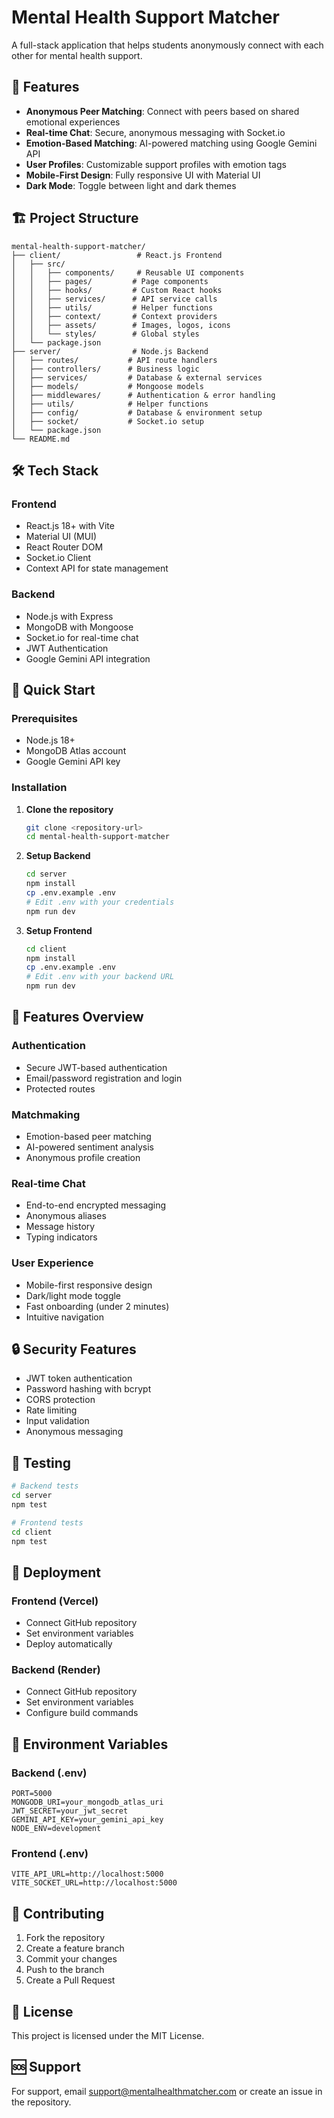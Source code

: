 # Mental Health Support Matcher

A full-stack application that helps students anonymously connect with each other for mental health support.

## 🚀 Features

- **Anonymous Peer Matching**: Connect with peers based on shared emotional experiences
- **Real-time Chat**: Secure, anonymous messaging with Socket.io
- **Emotion-Based Matching**: AI-powered matching using Google Gemini API
- **User Profiles**: Customizable support profiles with emotion tags
- **Mobile-First Design**: Fully responsive UI with Material UI
- **Dark Mode**: Toggle between light and dark themes

## 🏗️ Project Structure

```
mental-health-support-matcher/
├── client/                 # React.js Frontend
│   ├── src/
│   │   ├── components/     # Reusable UI components
│   │   ├── pages/         # Page components
│   │   ├── hooks/         # Custom React hooks
│   │   ├── services/      # API service calls
│   │   ├── utils/         # Helper functions
│   │   ├── context/       # Context providers
│   │   ├── assets/        # Images, logos, icons
│   │   └── styles/        # Global styles
│   └── package.json
├── server/                # Node.js Backend
│   ├── routes/           # API route handlers
│   ├── controllers/      # Business logic
│   ├── services/         # Database & external services
│   ├── models/           # Mongoose models
│   ├── middlewares/      # Authentication & error handling
│   ├── utils/            # Helper functions
│   ├── config/           # Database & environment setup
│   ├── socket/           # Socket.io setup
│   └── package.json
└── README.md
```

## 🛠️ Tech Stack

### Frontend
- React.js 18+ with Vite
- Material UI (MUI)
- React Router DOM
- Socket.io Client
- Context API for state management

### Backend
- Node.js with Express
- MongoDB with Mongoose
- Socket.io for real-time chat
- JWT Authentication
- Google Gemini API integration

## 🚀 Quick Start

### Prerequisites
- Node.js 18+
- MongoDB Atlas account
- Google Gemini API key

### Installation

1. **Clone the repository**
   ```bash
   git clone <repository-url>
   cd mental-health-support-matcher
   ```

2. **Setup Backend**
   ```bash
   cd server
   npm install
   cp .env.example .env
   # Edit .env with your credentials
   npm run dev
   ```

3. **Setup Frontend**
   ```bash
   cd client
   npm install
   cp .env.example .env
   # Edit .env with your backend URL
   npm run dev
   ```

## 📱 Features Overview

### Authentication
- Secure JWT-based authentication
- Email/password registration and login
- Protected routes

### Matchmaking
- Emotion-based peer matching
- AI-powered sentiment analysis
- Anonymous profile creation

### Real-time Chat
- End-to-end encrypted messaging
- Anonymous aliases
- Message history
- Typing indicators

### User Experience
- Mobile-first responsive design
- Dark/light mode toggle
- Fast onboarding (under 2 minutes)
- Intuitive navigation

## 🔒 Security Features

- JWT token authentication
- Password hashing with bcrypt
- CORS protection
- Rate limiting
- Input validation
- Anonymous messaging

## 🧪 Testing

```bash
# Backend tests
cd server
npm test

# Frontend tests
cd client
npm test
```

## 🚀 Deployment

### Frontend (Vercel)
- Connect GitHub repository
- Set environment variables
- Deploy automatically

### Backend (Render)
- Connect GitHub repository
- Set environment variables
- Configure build commands

## 📄 Environment Variables

### Backend (.env)
```
PORT=5000
MONGODB_URI=your_mongodb_atlas_uri
JWT_SECRET=your_jwt_secret
GEMINI_API_KEY=your_gemini_api_key
NODE_ENV=development
```

### Frontend (.env)
```
VITE_API_URL=http://localhost:5000
VITE_SOCKET_URL=http://localhost:5000
```

## 🤝 Contributing

1. Fork the repository
2. Create a feature branch
3. Commit your changes
4. Push to the branch
5. Create a Pull Request

## 📄 License

This project is licensed under the MIT License.

## 🆘 Support

For support, email support@mentalhealthmatcher.com or create an issue in the repository.
